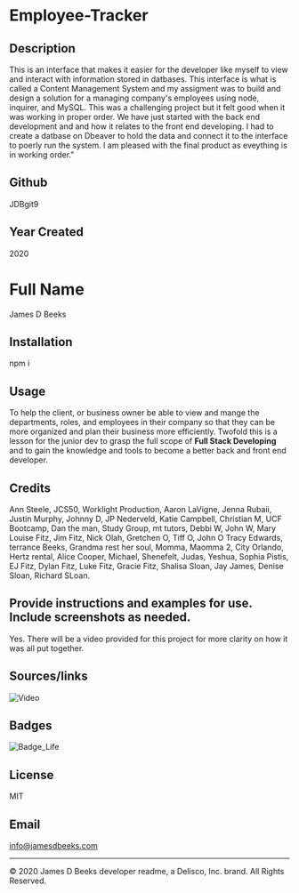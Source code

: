 # Employee-Tracker

## Description
This is an interface that makes it easier for the developer like myself to view and interact with information stored in datbases.  This interface is what is called a Content Management System and my assigment was to build and design a solution for a managing company's employees using node, inquirer, and MySQL.   This was a challenging project but it felt good when it was working in proper order. We have just started with the back end development and and how it relates to the front end developing.  I had to create a datbase on Dbeaver to hold the data and connect it to the interface to poerly run the system.   I am pleased with the final product as eveything is in working order."   

## Github
JDBgit9

## Year Created
2020

# Full Name
James D Beeks

## Installation
npm i

## Usage
To help the client, or business owner be able to view and mange the departments, roles, and employees in their company so that they can be more organized and plan their business more efficiently. Twofold this is a lesson for the junior dev to grasp the full scope of **Full Stack Developing** and to gain the knowledge and tools to become a better back and front end developer.

## Credits
Ann Steele, JCS50, Worklight Production, Aaron LaVigne, Jenna Rubaii, Justin Murphy, Johnny D, JP Nederveld, Katie Campbell, Christian M, UCF Bootcamp, Dan the man, Study Group, mt tutors, Debbi W, John W, Mary Louise Fitz, Jim Fitz, Nick Olah, Gretchen O, Tiff O, John O Tracy Edwards, terrance Beeks, Grandma rest her soul, Momma, Maomma 2, City Orlando, Hertz rental, Alice Cooper, Michael, Shenefelt, Judas, Yeshua, Sophia Pistis, EJ Fitz, Dylan Fitz, Luke Fitz, Gracie Fitz, Shalisa Sloan, Jay James, Denise Sloan, Richard SLoan.

## Provide instructions and examples for use. Include screenshots as needed.
Yes. There will be a video provided for this project for more clarity on how it was all put together.

## Sources/links
![Video](https://drive.google.com/file/d/112pJuxuyjEdGAj-XleBNOZ-o2L7dkkqi/view)

## Badges
![Badge_Life](https://img.shields.io/github/license/JDBgit9/Employee-Tracker)

## License 
MIT

## Email
info@jamesdbeeks.com


---
© 2020 James D Beeks developer readme, a Delisco, Inc. brand. All Rights Reserved.





    
